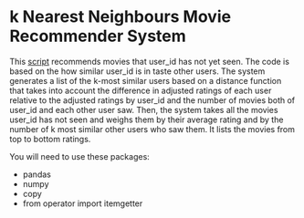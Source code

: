 # k Nearest Neighbours Movie Recommender System
This [script](https://github.com/srotberg/movie_k_nearest_neighbours_recommender_system/blob/master/k-nearest_neighbours_recommender_system_example.py) recommends movies that user_id has not yet seen. The code is based 
on the how similar user_id is in taste other users. The system generates a list of the k-most similar users based on a distance function that takes into account the difference in adjusted ratings of each user relative to the adjusted ratings by user_id and the number of movies both of user_id and each other user saw. Then, the system takes all the movies user_id has not seen and weighs them by their average rating and by the number of k most similar other users who saw them. It lists the movies from top to bottom ratings.

You will need to use these packages:
* pandas 
* numpy
* copy
* from operator import itemgetter
